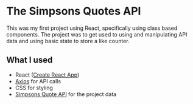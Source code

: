 # The Simpsons Quotes API

This was my first project using React, specifically using class based components. The project was to get used to using and manipulating API data and using basic state to store a like counter.

## What I used

- React ([Create React App](https://github.com/facebook/create-react-app))
- [Axios](https://github.com/axios/axios) for API calls
- CSS for styling
- [Simpsons Quote API](https://thesimpsonsquoteapi.glitch.me/) for the project data
